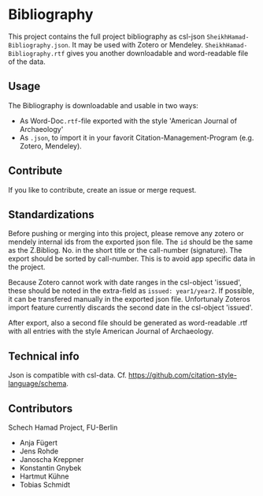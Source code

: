 # Bibliography
This project contains the full project bibliography as csl-json `SheikhHamad-Bibliography.json`. It may be used with Zotero or Mendeley. `SheikhHamad-Bibliography.rtf` gives you another downloadable and word-readable file of the data.

## Usage
The Bibliography is downloadable and usable in two ways:
* As Word-Doc`.rtf`-file exported with the style 'American Journal of Archaeology'
* As `.json`, to import it in your favorit Citation-Management-Program (e.g. Zotero, Mendeley).

## Contribute
If you like to contribute, create an issue or merge request.

## Standardizations
Before pushing or merging into this project, please remove any zotero or mendely internal ids from the exported json file. The `id` should be the same as the Z.Bibliog. No. in the short title or the call-number (signature). The export should be sorted by call-number. This is to avoid app specific data in the project.

Because Zotero cannot work with date ranges in the csl-object 'issued', these should be noted in the extra-field as `issued: year1/year2`. If possible, it can be transfered manually in the exported json file. Unfortunaly Zoteros import feature currently discards the second date in the csl-object 'issued'.

After export, also a second file should be generated as word-readable .rtf with all entries with the style American Journal of Archaeology.

## Technical info
Json is compatible with csl-data. Cf. https://github.com/citation-style-language/schema.

## Contributors
Schech Hamad Project, FU-Berlin
* Anja Fügert
* Jens Rohde
* Janoscha Kreppner
* Konstantin Gnybek
* Hartmut Kühne
* Tobias Schmidt
